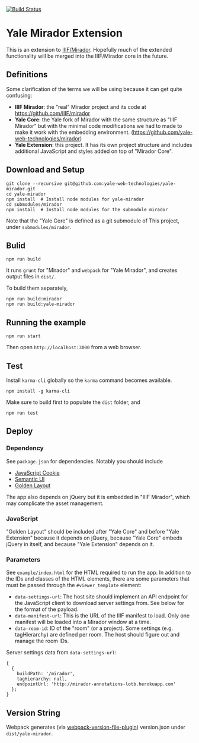 [![Build Status](https://travis-ci.org/yale-web-technologies/yale-mirador.svg?branch=master)](https://travis-ci.org/yale-web-technologies/yale-mirador)

# Yale Mirador Extension
This is an extension to [IIIF/Mirador](https://github.com/IIIF/mirador).
Hopefully much of the extended functionality will be merged into the IIIF/Mirador core
in the future.

## Definitions
Some clarification of the terms we will be using because
it can get quite confusing:

* **IIIF Mirador**: the "real" Mirador project and its code at https://github.com/IIIF/mirador
* **Yale Core**: the Yale fork of Mirador with the same structure as "IIIF Mirador" but with the minimal code modifications we had to made to make it work with the embedding environment. (https://github.com/yale-web-technologies/mirador)
* **Yale Extension**: this project. It has its own project structure and includes additional JavaScript and styles added on top of "Mirador Core".

## Download and Setup
```
git clone --recursive git@github.com:yale-web-technologies/yale-mirador.git
cd yale-mirador
npm install  # Install node modules for yale-mirador
cd submodules/mirador
npm install  # Install node modules for the submodule mirador
```

Note that the "Yale Core" is defined as a git submodule of This
project, under `submodules/mirador`. 

## Bulid

```
npm run build
```
It runs `grunt` for "Mirador" and `webpack` for "Yale Mirador", and
creates output files in `dist/`. 

To build them separately,
```
npm run build:mirador
npm run build:yale-mirador
```

## Running the example
```
npm run start
```

Then open `http://localhost:3000` from a web browser.

## Test

Install `karma-cli` globally so the `karma` command becomes available.
```
npm install -g karma-cli
```

Make sure to build first to populate the `dist` folder, and
```
npm run test
```

## Deploy

### Dependency
See `package.json` for dependencies. Notably you should include
* [JavaScript Cookie](https://github.com/js-cookie/js-cookie)
* [Semantic UI](http://semantic-ui.com/)
* [Golden Layout](https://www.golden-layout.com/)

The app also depends on jQuery but it is embedded in "IIIF 
Mirador", which may complicate the asset management.

### JavaScript
"Golden Layout" should be included after "Yale Core" and before "Yale Extension" 
because it depends on jQuery, because "Yale Core" embeds jQuery in itself,
and because "Yale Extension" depends on it.

### Parameters

See `example/index.html` for the HTML required to run the app.
In addition to the IDs and classes of the HTML elements,
there are some parameters that must be passed through the `#viewer_template`
element:

* `data-settings-url`: The host site should implement an API endpoint for the JavaScript client to download server settings from. See below for the format of the payload.
* `data-manifest-url`: This is the URL of the IIIF manifest to load. Only one manifest will be loaded into a Mirador window at a time.
* `data-room-id`: ID of the "room" (or a project). Some settings (e.g. tagHierarchy) are defined per room. The host should 
figure out and manage the room IDs.

Server settings data from `data-settings-url`:
```
{
  {
    buildPath: '/mirador',
    tagHierarchy: null,
    endpointUrl: 'http://mirador-annotations-lotb.herokuapp.com'
  };
}
```

## Version String
Webpack generates (via [webpack-version-file-plugin](https://github.com/mvanede/webpack-version-file-plugin))
version.json under `dist/yale-mirador`.
